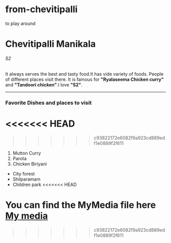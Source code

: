 # from-chevitipalli
to play around
# Chevitipalli Manikala
###### S2
It always serves the best and tasty food.It has vide variety of foods. People of different places visit there. It is famous for **"Ryalaseema Chicken curry"** and **"Tandoori chicken"**.I love **"S2"**.

---

### Favorite Dishes and places to visit
<<<<<<< HEAD
=======

>>>>>>> c93822172e6082f9a923cd889edf1e0889f2f611
1. Mutton Curry
2. Parota
3. Chicken Biriyani

- City forest
- Shilparamam
- Children park
<<<<<<< HEAD

You can find the MyMedia file here [My media](MyMedia.md)
=======
>>>>>>> c93822172e6082f9a923cd889edf1e0889f2f611
